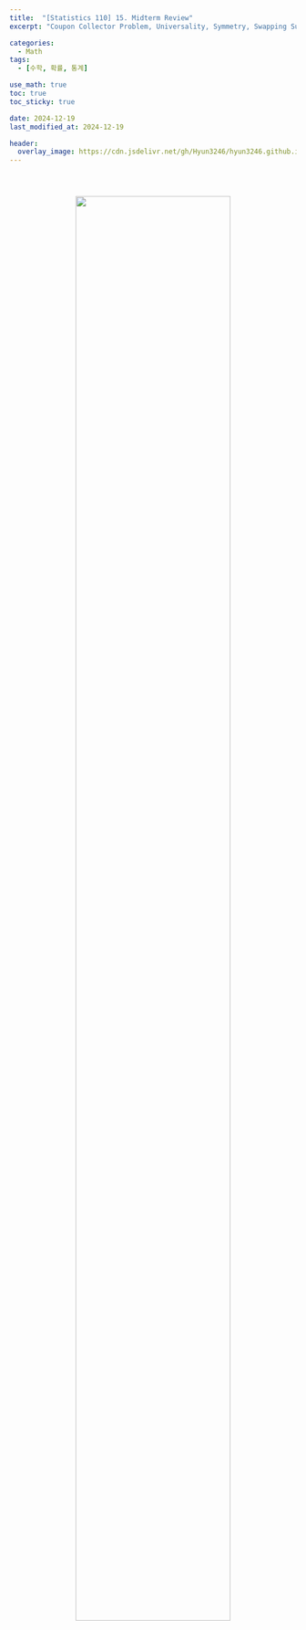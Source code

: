 ```yaml
---
title:  "[Statistics 110] 15. Midterm Review"
excerpt: "Coupon Collector Problem, Universality, Symmetry, Swapping Success and Failure, Email Problem"

categories:
  - Math
tags:
  - [수학, 확률, 통계]

use_math: true
toc: true
toc_sticky: true

date: 2024-12-19
last_modified_at: 2024-12-19

header:
  overlay_image: https://cdn.jsdelivr.net/gh/Hyun3246/hyun3246.github.io@master/image/overlay image/Statistics 110.png
---
```


<br/>
<figure style="display:block; text-align:center;">
  <img src="https://cdn.jsdelivr.net/gh/Hyun3246/Code-Warehouse@master/Statistics 110/Lec 15.png"
       style="width: 80%; height: auto; margin:10px">
</figure>
<br/>